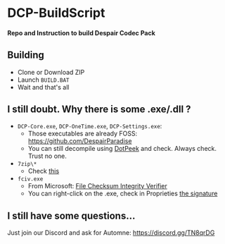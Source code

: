 # DCP-BuildScript
#### Repo and Instruction to build Despair Codec Pack


## Building

* Clone or Download ZIP
* Launch `BUILD.BAT`
* Wait and that's all


## I still doubt. Why there is some .exe/.dll ?

* `DCP-Core.exe`, `DCP-OneTime.exe`, `DCP-Settings.exe`:
  * Those executables are already FOSS: https://github.com/DespairParadise
  * You can still decompile using [DotPeek](https://www.jetbrains.com/decompiler) and check. Always check. Trust no one.
* `7zip\*`
  * Check [this](7zip/readme.md)
* `fciv.exe`
  * From Microsoft: [File Checksum Integrity Verifier](https://www.microsoft.com/en-us/download/details.aspx?id=11533)
  * You can right-click on the .exe, check in Proprieties [the signature](https://i.imgur.com/W7EUNuB.png)
  
## I still have some questions...

Just join our Discord and ask for Automne: https://discord.gg/TN8qrDG
